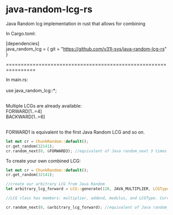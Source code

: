 # java-random-lcg-rs
Java Random lcg implementation in rust that allows for combining

In Cargo.toml:

[dependencies]<br>
java_random_lcg = { git = "https://github.com/v31l-sys/java-random-lcg-rs" }

================================================================

In main.rs:<br><br>
use java_random_lcg::*;<br><br>

Multiple LCGs are already available:<br>
FORWARD[1..=4]<br>
BACKWARD[1..=6]<br><br>

FORWARD1 is equivalent to the first Java Random LCG and so on.

```rust
let mut cr = ChunkRandom::default();
cr.get_random(32141);
cr.random_next(0, &FORWARD3); //equivalent of Java random_next 3 times
```

To create your own combined LCG:

```rust
let mut cr = ChunkRandom::default();
cr.get_random(32141);

//create our arbitrary LCG from Java Random
let arbitrary_lcg_forward = LCG::generate(128, JAVA_MULTIPLIER, LCGType::FORWARD);

//LCG class has members: multiplier, addend, modulus, and LCGType. Currently it is only implemented for Java Random.

cr.random_next(0, &arbitrary_lcg_forward); //equivalent of Java random_next 128 times
```
